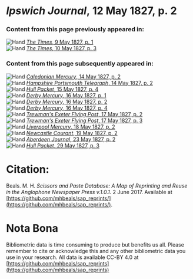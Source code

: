 # *Ipswich Journal*, 12 May 1827, p. 2  
  
### Content from this page previously appeared in:  
![Hand](http://scissorsandpaste.net/wp-content/uploads/2017/06/smallhandpointer.png) [*The Times*, 9 May 1827, p. 1](https://mhbeals.github.io/sap_html/The-Times/The-Times-9-May-1827-p-1)  
![Hand](http://scissorsandpaste.net/wp-content/uploads/2017/06/smallhandpointer.png) [*The Times*, 10 May 1827, p. 3](https://mhbeals.github.io/sap_html/The-Times/The-Times-10-May-1827-p-3)  
  
### Content from this page subsequently appeared in:  
![Hand](http://scissorsandpaste.net/wp-content/uploads/2017/06/smallhandpointer.png) [*Caledonian Mercury*, 14 May 1827, p. 2](https://mhbeals.github.io/sap_html/Caledonian-Mercury/Caledonian-Mercury-14-May-1827-p-2)  
![Hand](http://scissorsandpaste.net/wp-content/uploads/2017/06/smallhandpointer.png) [*Hampshire Portsmouth Telegraph*, 14 May 1827, p. 2](https://mhbeals.github.io/sap_html/Hampshire-Portsmouth-Telegraph/Hampshire-Portsmouth-Telegraph-14-May-1827-p-2)  
![Hand](http://scissorsandpaste.net/wp-content/uploads/2017/06/smallhandpointer.png) [*Hull Packet*, 15 May 1827, p. 4](https://mhbeals.github.io/sap_html/Hull-Packet/Hull-Packet-15-May-1827-p-4)  
![Hand](http://scissorsandpaste.net/wp-content/uploads/2017/06/smallhandpointer.png) [*Derby Mercury*, 16 May 1827, p. 1](https://mhbeals.github.io/sap_html/Derby-Mercury/Derby-Mercury-16-May-1827-p-1)  
![Hand](http://scissorsandpaste.net/wp-content/uploads/2017/06/smallhandpointer.png) [*Derby Mercury*, 16 May 1827, p. 2](https://mhbeals.github.io/sap_html/Derby-Mercury/Derby-Mercury-16-May-1827-p-2)  
![Hand](http://scissorsandpaste.net/wp-content/uploads/2017/06/smallhandpointer.png) [*Derby Mercury*, 16 May 1827, p. 4](https://mhbeals.github.io/sap_html/Derby-Mercury/Derby-Mercury-16-May-1827-p-4)  
![Hand](http://scissorsandpaste.net/wp-content/uploads/2017/06/smallhandpointer.png) [*Trewman's Exeter Flying Post*, 17 May 1827, p. 2](https://mhbeals.github.io/sap_html/Trewman's-Exeter-Flying-Post/Trewman's-Exeter-Flying-Post-17-May-1827-p-2)  
![Hand](http://scissorsandpaste.net/wp-content/uploads/2017/06/smallhandpointer.png) [*Trewman's Exeter Flying Post*, 17 May 1827, p. 3](https://mhbeals.github.io/sap_html/Trewman's-Exeter-Flying-Post/Trewman's-Exeter-Flying-Post-17-May-1827-p-3)  
![Hand](http://scissorsandpaste.net/wp-content/uploads/2017/06/smallhandpointer.png) [*Liverpool Mercury*, 18 May 1827, p. 2](https://mhbeals.github.io/sap_html/Liverpool-Mercury/Liverpool-Mercury-18-May-1827-p-2)  
![Hand](http://scissorsandpaste.net/wp-content/uploads/2017/06/smallhandpointer.png) [*Newcastle Courant*, 19 May 1827, p. 2](https://mhbeals.github.io/sap_html/Newcastle-Courant/Newcastle-Courant-19-May-1827-p-2)  
![Hand](http://scissorsandpaste.net/wp-content/uploads/2017/06/smallhandpointer.png) [*Aberdeen Journal*, 23 May 1827, p. 2](https://mhbeals.github.io/sap_html/Aberdeen-Journal/Aberdeen-Journal-23-May-1827-p-2)  
![Hand](http://scissorsandpaste.net/wp-content/uploads/2017/06/smallhandpointer.png) [*Hull Packet*, 29 May 1827, p. 3](https://mhbeals.github.io/sap_html/Hull-Packet/Hull-Packet-29-May-1827-p-3)  


# Citation: 

Beals. M. H. *Scissors and Paste Database: A Map of Reprinting and Reuse in the Anglophone Newspaper Press v.1.0.1.* 2 June 2017. Available at [https://github.com/mhbeals/sap_reprints/](https://github.com/mhbeals/sap_reprints/). 

# Nota Bona

Bibliometric data is time consuming to produce but benefits us all. Please remember to cite or acknowledge this and any other bibliometric data you use in your research. All data is available CC-BY 4.0 at [https://github.com/mhbeals/sap_reprints](https://github.com/mhbeals/sap_reprints)